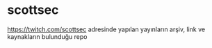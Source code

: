 # scottsec
https://twitch.com/scottsec adresinde yapılan yayınların arşiv, link ve kaynakların bulunduğu repo
